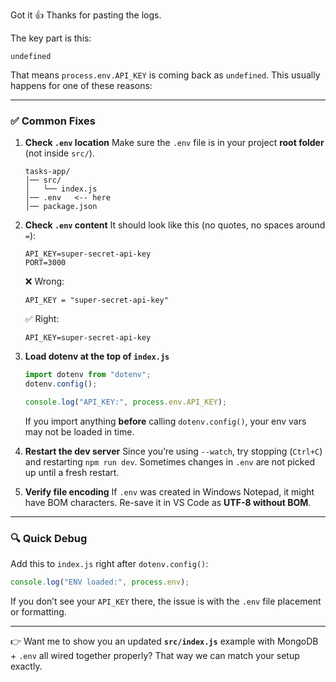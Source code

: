 Got it 👍 Thanks for pasting the logs.

The key part is this:

```
undefined
```

That means `process.env.API_KEY` is coming back as `undefined`. This usually happens for one of these reasons:

---

### ✅ Common Fixes

1. **Check `.env` location**
   Make sure the `.env` file is in your project **root folder** (not inside `src/`).

   ```
   tasks-app/
   │── src/
   │   └── index.js
   │── .env   <-- here
   │── package.json
   ```

2. **Check `.env` content**
   It should look like this (no quotes, no spaces around `=`):

   ```env
   API_KEY=super-secret-api-key
   PORT=3000
   ```

   ❌ Wrong:

   ```env
   API_KEY = "super-secret-api-key"
   ```

   ✅ Right:

   ```env
   API_KEY=super-secret-api-key
   ```

3. **Load dotenv at the top of `index.js`**

   ```js
   import dotenv from "dotenv";
   dotenv.config();

   console.log("API_KEY:", process.env.API_KEY);
   ```

   If you import anything **before** calling `dotenv.config()`, your env vars may not be loaded in time.

4. **Restart the dev server**
   Since you’re using `--watch`, try stopping (`Ctrl+C`) and restarting `npm run dev`.
   Sometimes changes in `.env` are not picked up until a fresh restart.

5. **Verify file encoding**
   If `.env` was created in Windows Notepad, it might have BOM characters. Re-save it in VS Code as **UTF-8 without BOM**.

---

### 🔍 Quick Debug

Add this to `index.js` right after `dotenv.config()`:

```js
console.log("ENV loaded:", process.env);
```

If you don’t see your `API_KEY` there, the issue is with the `.env` file placement or formatting.

---

👉 Want me to show you an updated **`src/index.js`** example with MongoDB + `.env` all wired together properly? That way we can match your setup exactly.
